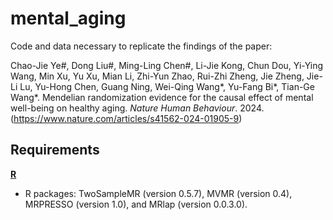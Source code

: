 # mental_aging
Code and data necessary to replicate the findings of the paper:

Chao-Jie Ye#, Dong Liu#, Ming-Ling Chen#, Li-Jie Kong, Chun Dou, Yi-Ying Wang, Min Xu, Yu Xu, Mian Li, Zhi-Yun Zhao, Rui-Zhi Zheng, Jie Zheng, Jie-Li Lu, Yu-Hong Chen, Guang Ning, Wei-Qing Wang*, Yu-Fang Bi*, Tian-Ge Wang*. Mendelian randomization evidence for the causal effect of mental well-being on healthy aging. *Nature Human Behaviour*. 2024.(https://www.nature.com/articles/s41562-024-01905-9)

## Requirements
[**R**](https://www.r-project.org/)
- R packages: TwoSampleMR (version 0.5.7), MVMR (version 0.4), MRPRESSO (version 1.0), and MRlap (version 0.0.3.0).
